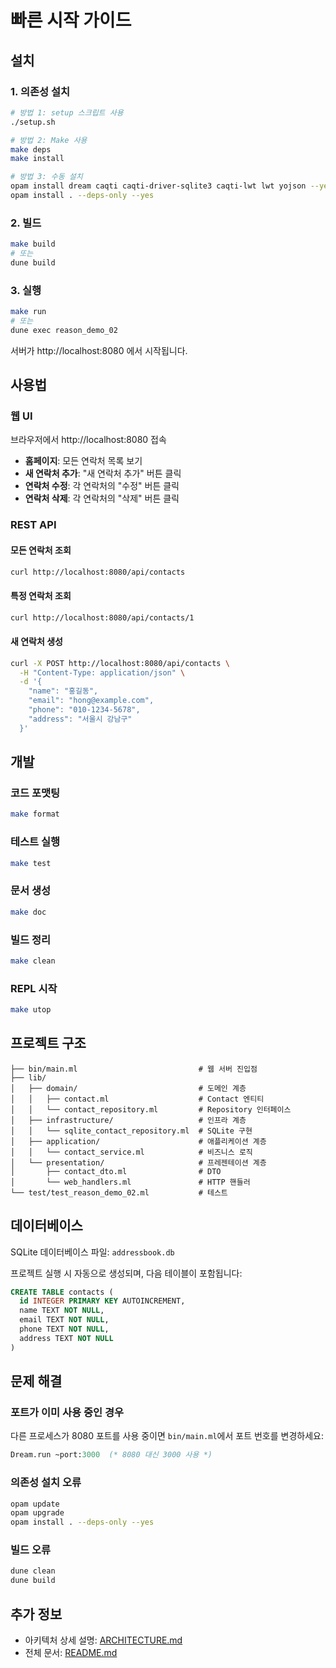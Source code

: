 # 빠른 시작 가이드

## 설치

### 1. 의존성 설치

```bash
# 방법 1: setup 스크립트 사용
./setup.sh

# 방법 2: Make 사용
make deps
make install

# 방법 3: 수동 설치
opam install dream caqti caqti-driver-sqlite3 caqti-lwt lwt yojson --yes
opam install . --deps-only --yes
```

### 2. 빌드

```bash
make build
# 또는
dune build
```

### 3. 실행

```bash
make run
# 또는
dune exec reason_demo_02
```

서버가 http://localhost:8080 에서 시작됩니다.

## 사용법

### 웹 UI

브라우저에서 http://localhost:8080 접속

- **홈페이지**: 모든 연락처 목록 보기
- **새 연락처 추가**: "새 연락처 추가" 버튼 클릭
- **연락처 수정**: 각 연락처의 "수정" 버튼 클릭
- **연락처 삭제**: 각 연락처의 "삭제" 버튼 클릭

### REST API

#### 모든 연락처 조회
```bash
curl http://localhost:8080/api/contacts
```

#### 특정 연락처 조회
```bash
curl http://localhost:8080/api/contacts/1
```

#### 새 연락처 생성
```bash
curl -X POST http://localhost:8080/api/contacts \
  -H "Content-Type: application/json" \
  -d '{
    "name": "홍길동",
    "email": "hong@example.com",
    "phone": "010-1234-5678",
    "address": "서울시 강남구"
  }'
```

## 개발

### 코드 포맷팅
```bash
make format
```

### 테스트 실행
```bash
make test
```

### 문서 생성
```bash
make doc
```

### 빌드 정리
```bash
make clean
```

### REPL 시작
```bash
make utop
```

## 프로젝트 구조

```
├── bin/main.ml                           # 웹 서버 진입점
├── lib/
│   ├── domain/                           # 도메인 계층
│   │   ├── contact.ml                    # Contact 엔티티
│   │   └── contact_repository.ml         # Repository 인터페이스
│   ├── infrastructure/                   # 인프라 계층
│   │   └── sqlite_contact_repository.ml  # SQLite 구현
│   ├── application/                      # 애플리케이션 계층
│   │   └── contact_service.ml            # 비즈니스 로직
│   └── presentation/                     # 프레젠테이션 계층
│       ├── contact_dto.ml                # DTO
│       └── web_handlers.ml               # HTTP 핸들러
└── test/test_reason_demo_02.ml           # 테스트

```

## 데이터베이스

SQLite 데이터베이스 파일: `addressbook.db`

프로젝트 실행 시 자동으로 생성되며, 다음 테이블이 포함됩니다:

```sql
CREATE TABLE contacts (
  id INTEGER PRIMARY KEY AUTOINCREMENT,
  name TEXT NOT NULL,
  email TEXT NOT NULL,
  phone TEXT NOT NULL,
  address TEXT NOT NULL
)
```

## 문제 해결

### 포트가 이미 사용 중인 경우
다른 프로세스가 8080 포트를 사용 중이면 `bin/main.ml`에서 포트 번호를 변경하세요:

```ocaml
Dream.run ~port:3000  (* 8080 대신 3000 사용 *)
```

### 의존성 설치 오류
```bash
opam update
opam upgrade
opam install . --deps-only --yes
```

### 빌드 오류
```bash
dune clean
dune build
```

## 추가 정보

- 아키텍처 상세 설명: [ARCHITECTURE.md](ARCHITECTURE.md)
- 전체 문서: [README.md](README.md)

